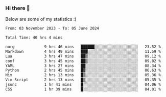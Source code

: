 ### Hi there 👋
Below are some of my statistics :)

<!--START_SECTION:waka-->

```txt
From: 03 November 2023 - To: 05 June 2024

Total Time: 40 hrs 4 mins

norg             9 hrs 46 mins   ██████░░░░░░░░░░░░░░░░░░░   23.52 %
Markdown         4 hrs 49 mins   ███░░░░░░░░░░░░░░░░░░░░░░   11.59 %
Lua              3 hrs 47 mins   ██▒░░░░░░░░░░░░░░░░░░░░░░   09.12 %
conf             3 hrs 45 mins   ██▒░░░░░░░░░░░░░░░░░░░░░░   09.02 %
YAML             3 hrs 27 mins   ██░░░░░░░░░░░░░░░░░░░░░░░   08.34 %
Python           2 hrs 45 mins   █▓░░░░░░░░░░░░░░░░░░░░░░░   06.63 %
Nix              2 hrs 13 mins   █▒░░░░░░░░░░░░░░░░░░░░░░░   05.36 %
Vim Script       2 hrs 13 mins   █▒░░░░░░░░░░░░░░░░░░░░░░░   05.35 %
jsonc            1 hr 41 mins    █░░░░░░░░░░░░░░░░░░░░░░░░   04.06 %
CSS              1 hr 39 mins    █░░░░░░░░░░░░░░░░░░░░░░░░   04.01 %
```

<!--END_SECTION:waka-->

<!--
**KlapenHz/KlapenHz** is a ✨ _special_ ✨ repository because its `README.md` (this file) appears on your GitHub profile.

Here are some ideas to get you started:

- 🔭 I’m currently working on ...
- 🌱 I’m currently learning ...
- 👯 I’m looking to collaborate on ...
- 🤔 I’m looking for help with ...
- 💬 Ask me about ...
- 📫 How to reach me: ...
- 😄 Pronouns: ...
- ⚡ Fun fact: ...
-->
